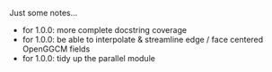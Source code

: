 Just some notes...

 * for 1.0.0: more complete docstring coverage
 * for 1.0.0: be able to interpolate & streamline edge / face centered OpenGGCM fields
 * for 1.0.0: tidy up the parallel module
